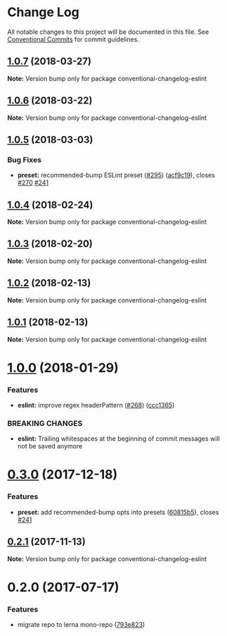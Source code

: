 # Change Log

All notable changes to this project will be documented in this file.
See [Conventional Commits](https://conventionalcommits.org) for commit guidelines.

<a name="1.0.7"></a>
## [1.0.7](https://github.com/conventional-changelog/conventional-changelog/compare/conventional-changelog-eslint@1.0.6...conventional-changelog-eslint@1.0.7) (2018-03-27)




**Note:** Version bump only for package conventional-changelog-eslint

<a name="1.0.6"></a>
## [1.0.6](https://github.com/conventional-changelog/conventional-changelog/compare/conventional-changelog-eslint@1.0.5...conventional-changelog-eslint@1.0.6) (2018-03-22)




**Note:** Version bump only for package conventional-changelog-eslint

<a name="1.0.5"></a>
## [1.0.5](https://github.com/conventional-changelog/conventional-changelog/compare/conventional-changelog-eslint@1.0.4...conventional-changelog-eslint@1.0.5) (2018-03-03)


### Bug Fixes

* **preset:** recommended-bump ESLint preset ([#295](https://github.com/conventional-changelog/conventional-changelog/issues/295)) ([acf9c19](https://github.com/conventional-changelog/conventional-changelog/commit/acf9c19)), closes [#270](https://github.com/conventional-changelog/conventional-changelog/issues/270) [#241](https://github.com/conventional-changelog/conventional-changelog/issues/241)




<a name="1.0.4"></a>
## [1.0.4](https://github.com/conventional-changelog/conventional-changelog/compare/conventional-changelog-eslint@1.0.3...conventional-changelog-eslint@1.0.4) (2018-02-24)




**Note:** Version bump only for package conventional-changelog-eslint

<a name="1.0.3"></a>
## [1.0.3](https://github.com/conventional-changelog/conventional-changelog/compare/conventional-changelog-eslint@1.0.2...conventional-changelog-eslint@1.0.3) (2018-02-20)




**Note:** Version bump only for package conventional-changelog-eslint

<a name="1.0.2"></a>
## [1.0.2](https://github.com/stevemao/conventional-changelog-eslint/compare/conventional-changelog-eslint@1.0.1...conventional-changelog-eslint@1.0.2) (2018-02-13)




**Note:** Version bump only for package conventional-changelog-eslint

<a name="1.0.1"></a>
## [1.0.1](https://github.com/stevemao/conventional-changelog-eslint/compare/conventional-changelog-eslint@1.0.0...conventional-changelog-eslint@1.0.1) (2018-02-13)




**Note:** Version bump only for package conventional-changelog-eslint

<a name="1.0.0"></a>
# [1.0.0](https://github.com/stevemao/conventional-changelog-eslint/compare/conventional-changelog-eslint@0.3.0...conventional-changelog-eslint@1.0.0) (2018-01-29)


### Features

* **eslint:** improve regex headerPattern ([#268](https://github.com/stevemao/conventional-changelog-eslint/issues/268)) ([ccc1365](https://github.com/stevemao/conventional-changelog-eslint/commit/ccc1365))


### BREAKING CHANGES

* **eslint:** Trailing whitespaces at the beginning of commit messages
will not be saved anymore




<a name="0.3.0"></a>
# [0.3.0](https://github.com/stevemao/conventional-changelog-eslint/compare/conventional-changelog-eslint@0.2.1...conventional-changelog-eslint@0.3.0) (2017-12-18)


### Features

* **preset:** add recommended-bump opts into presets ([60815b5](https://github.com/stevemao/conventional-changelog-eslint/commit/60815b5)), closes [#241](https://github.com/stevemao/conventional-changelog-eslint/issues/241)




<a name="0.2.1"></a>
## [0.2.1](https://github.com/stevemao/conventional-changelog-eslint/compare/conventional-changelog-eslint@0.2.0...conventional-changelog-eslint@0.2.1) (2017-11-13)




**Note:** Version bump only for package conventional-changelog-eslint

<a name="0.2.0"></a>
# 0.2.0 (2017-07-17)


### Features

* migrate repo to lerna mono-repo ([793e823](https://github.com/stevemao/conventional-changelog-eslint/commit/793e823))
